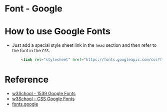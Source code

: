 # Font - Google

# How to use Google Fonts
* Just add a special style sheet link in the `head` section and then refer to the font in the `CSS`.

    ```html
        <link rel="stylesheet" href="https://fonts.googleapis.com/css?family=Sofia">
    ```

# Reference
- [w3School - 1539 Google Fonts](https://www.w3schools.com/howto/howto_google_fonts.asp)
- [w3School - CSS Google Fonts](https://www.w3schools.com/css/css_font_google.asp)
- [fonts.google](https://fonts.google.com/)